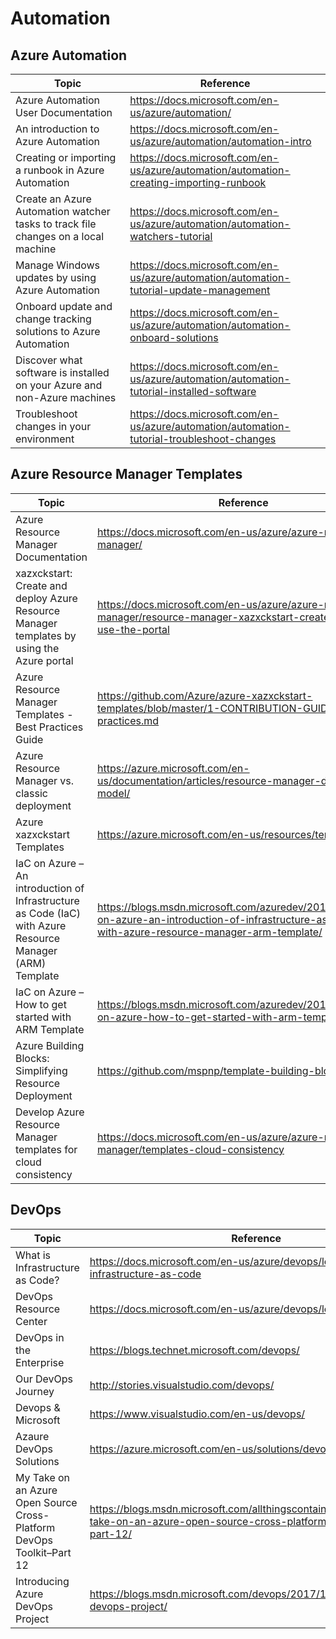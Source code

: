 # Automation

## Azure Automation

| Topic | Reference |
| --- | --- |
|Azure Automation User Documentation|https://docs.microsoft.com/en-us/azure/automation/|
|An introduction to Azure Automation|https://docs.microsoft.com/en-us/azure/automation/automation-intro|
|Creating or importing a runbook in Azure Automation|https://docs.microsoft.com/en-us/azure/automation/automation-creating-importing-runbook|
|Create an Azure Automation watcher tasks to track file changes on a local machine|https://docs.microsoft.com/en-us/azure/automation/automation-watchers-tutorial|
|Manage Windows updates by using Azure Automation|https://docs.microsoft.com/en-us/azure/automation/automation-tutorial-update-management|
|Onboard update and change tracking solutions to Azure Automation|https://docs.microsoft.com/en-us/azure/automation/automation-onboard-solutions|
|Discover what software is installed on your Azure and non-Azure machines|https://docs.microsoft.com/en-us/azure/automation/automation-tutorial-installed-software|
|Troubleshoot changes in your environment|https://docs.microsoft.com/en-us/azure/automation/automation-tutorial-troubleshoot-changes|

## Azure Resource Manager Templates

| Topic | Reference |
| --- | --- |
|Azure Resource Manager Documentation|https://docs.microsoft.com/en-us/azure/azure-resource-manager/|
|xazxckstart: Create and deploy Azure Resource Manager templates by using the Azure portal|https://docs.microsoft.com/en-us/azure/azure-resource-manager/resource-manager-xazxckstart-create-templates-use-the-portal|
|Azure Resource Manager Templates - Best Practices Guide|https://github.com/Azure/azure-xazxckstart-templates/blob/master/1-CONTRIBUTION-GUIDE/best-practices.md|
|Azure Resource Manager vs. classic deployment|https://azure.microsoft.com/en-us/documentation/articles/resource-manager-deployment-model/|
|Azure xazxckstart Templates|https://azure.microsoft.com/en-us/resources/templates/|
|IaC on Azure – An introduction of Infrastructure as Code (IaC) with Azure Resource Manager (ARM) Template|https://blogs.msdn.microsoft.com/azuredev/2017/02/11/iac-on-azure-an-introduction-of-infrastructure-as-code-iac-with-azure-resource-manager-arm-template/|
|IaC on Azure – How to get started with ARM Template|https://blogs.msdn.microsoft.com/azuredev/2017/05/06/iac-on-azure-how-to-get-started-with-arm-template/|
|Azure Building Blocks: Simplifying Resource Deployment|https://github.com/mspnp/template-building-blocks/wiki|
|Develop Azure Resource Manager templates for cloud consistency|https://docs.microsoft.com/en-us/azure/azure-resource-manager/templates-cloud-consistency|

## DevOps

| Topic | Reference |
| --- | --- |
|What is Infrastructure as Code?|https://docs.microsoft.com/en-us/azure/devops/learn/what-is-infrastructure-as-code|
|DevOps Resource Center|https://docs.microsoft.com/en-us/azure/devops/learn/|
|DevOps in the Enterprise|https://blogs.technet.microsoft.com/devops/|
|Our DevOps Journey|http://stories.visualstudio.com/devops/|
|Devops & Microsoft|https://www.visualstudio.com/en-us/devops/|
|Azaure DevOps Solutions|https://azure.microsoft.com/en-us/solutions/devops/|
|My Take on an Azure Open Source Cross-Platform DevOps Toolkit–Part 12|https://blogs.msdn.microsoft.com/allthingscontainer/2016/12/27/my-take-on-an-azure-open-source-cross-platform-devops-toolkit-part-12/|
|Introducing Azure DevOps Project|https://blogs.msdn.microsoft.com/devops/2017/11/15/azure-devops-project/|

